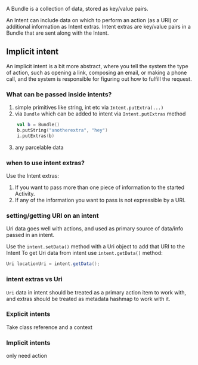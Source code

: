 

A Bundle is a collection of data, stored as key/value pairs.

An Intent can include data on which to perform an action (as a URI) or additional information as Intent extras.
Intent extras are key/value pairs in a Bundle that are sent along with the Intent.

## Implicit intent

An implicit intent is a bit more abstract, where you tell the system the type of action, such as opening a link, composing an email, or making a phone call, and the system is responsible for figuring out how to fulfill the request.


### What can be passed inside intents?

1. simple primitives like string, int etc via `Intent.putExtra(...)`
2. via `Bundle` which can be added to intent via `Intent.putExtras` method
```kt
    val b = Bundle()
    b.putString("anotherextra", "hey")
    i.putExtras(b)
```
3. any parcelable data

### when to use intent extras?

Use the Intent extras:

1. If you want to pass more than one piece of information to the started Activity.
2. If any of the information you want to pass is not expressible by a URI.

### setting/getting URI on an intent

Uri data goes well with actions, and used as primary source of data/info passed in an intent.

Use the `intent.setData()` method with a Uri object to add that URI to the Intent
To get Uri data from intent use `intent.getData()` method:
```java
Uri locationUri = intent.getData();
```

### intent extras vs Uri

`Uri` data in intent should be treated as a primary action item to work with, and extras should be treated
as metadata hashmap to work with it.

### Explicit intents
Take class reference and a context


### Implicit intents 
only need action